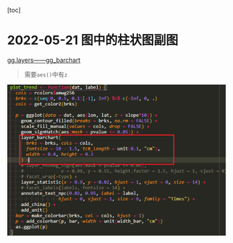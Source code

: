 [toc]

# 2022-05-21 图中的柱状图副图

[gg.layers——gg_barchart](https://rpkgs.github.io/gg.layers/reference/layer_barchart.html)

> 需要`aes()`中有`z`

![2022-05-21](Figures\2022-05-21.png)